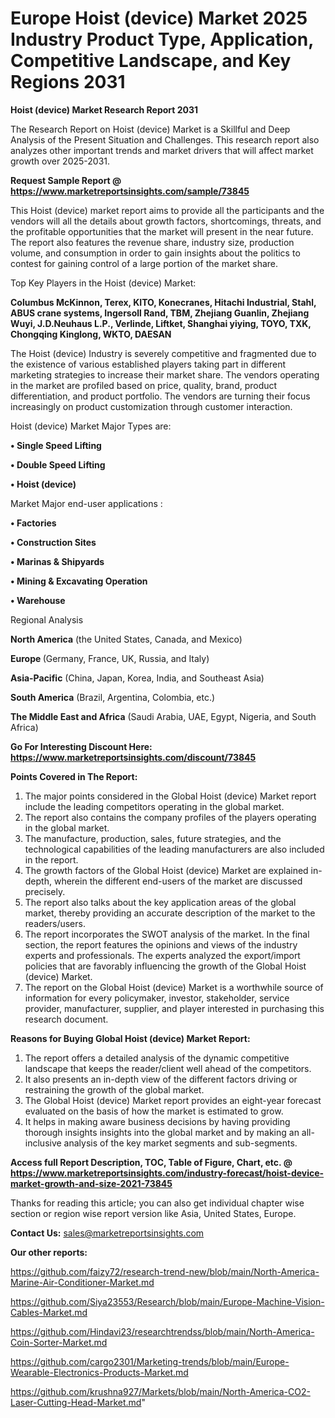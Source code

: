  # Europe Hoist (device) Market 2025 Industry Product Type, Application, Competitive Landscape, and Key Regions 2031

<strong>Hoist (device) Market Research Report 2031</strong>

The Research Report on Hoist (device) Market is a Skillful and Deep Analysis of the Present Situation and Challenges. This research report also analyzes other important trends and market drivers that will affect market growth over 2025-2031.

<strong>Request Sample Report @ <a href=https://www.marketreportsinsights.com/sample/73845>https://www.marketreportsinsights.com/sample/73845</a></strong>

This Hoist (device) market report aims to provide all the participants and the vendors will all the details about growth factors, shortcomings, threats, and the profitable opportunities that the market will present in the near future. The report also features the revenue share, industry size, production volume, and consumption in order to gain insights about the politics to contest for gaining control of a large portion of the market share.

Top Key Players in the Hoist (device) Market:

<strong>Columbus McKinnon, Terex, KITO, Konecranes, Hitachi Industrial, Stahl, ABUS crane systems, Ingersoll Rand, TBM, Zhejiang Guanlin, Zhejiang Wuyi, J.D.Neuhaus L.P., Verlinde, Liftket, Shanghai yiying, TOYO, TXK, Chongqing Kinglong, WKTO, DAESAN</strong>

The Hoist (device) Industry is severely competitive and fragmented due to the existence of various established players taking part in different marketing strategies to increase their market share. The vendors operating in the market are profiled based on price, quality, brand, product differentiation, and product portfolio. The vendors are turning their focus increasingly on product customization through customer interaction.

Hoist (device) Market Major Types are:

<strong>• Single Speed Lifting

• Double Speed Lifting

• Hoist (device)</strong>

Market Major end-user applications :

<strong>• Factories

• Construction Sites

• Marinas & Shipyards

• Mining & Excavating Operation

• Warehouse</strong>

Regional Analysis

</u><strong><b>North America</b></strong> (the United States, Canada, and Mexico)

<strong><b>Europe </b></strong>(Germany, France, UK, Russia, and Italy)

<strong><b>Asia-Pacific</b></strong> (China, Japan, Korea, India, and Southeast Asia)

<strong><b>South America</b></strong> (Brazil, Argentina, Colombia, etc.)

<strong><b>The Middle East and Africa</b></strong> (Saudi Arabia, UAE, Egypt, Nigeria, and South Africa)

<strong>Go For Interesting Discount Here: <a href=https://www.marketreportsinsights.com/discount/73845>https://www.marketreportsinsights.com/discount/73845</a></strong>

<strong>Points Covered in The Report:</strong>
<ol>
  <li>The major points considered in the Global Hoist (device) Market report include the leading competitors operating in the global market.</li>
  <li>The report also contains the company profiles of the players operating in the global market.</li>
  <li>The manufacture, production, sales, future strategies, and the technological capabilities of the leading manufacturers are also included in the report.</li>
  <li>The growth factors of the Global Hoist (device) Market are explained in-depth, wherein the different end-users of the market are discussed precisely.</li>
  <li>The report also talks about the key application areas of the global market, thereby providing an accurate description of the market to the readers/users.</li>
  <li>The report incorporates the SWOT analysis of the market. In the final section, the report features the opinions and views of the industry experts and professionals. The experts analyzed the export/import policies that are favorably influencing the growth of the Global Hoist (device) Market.</li>
  <li>The report on the Global Hoist (device) Market is a worthwhile source of information for every policymaker, investor, stakeholder, service provider, manufacturer, supplier, and player interested in purchasing this research document.</li>
</ol>
<strong>Reasons for Buying Global Hoist (device) Market Report:</strong>

<ol>
  <li>The report offers a detailed analysis of the dynamic competitive landscape that keeps the reader/client well ahead of the competitors.</li>
  <li>It also presents an in-depth view of the different factors driving or restraining the growth of the global market.</li>
  <li>The Global Hoist (device) Market report provides an eight-year forecast evaluated on the basis of how the market is estimated to grow.</li>
  <li>It helps in making aware business decisions by having providing thorough insights insights into the global market and by making an all-inclusive analysis of the key market segments and sub-segments.</li>
</ol>
<strong>Access full Report Description, TOC, Table of Figure, Chart, etc. @ <a href=https://www.marketreportsinsights.com/industry-forecast/hoist-device-market-growth-and-size-2021-73845>https://www.marketreportsinsights.com/industry-forecast/hoist-device-market-growth-and-size-2021-73845</a></strong>


Thanks for reading this article; you can also get individual chapter wise section or region wise report version like Asia, United States, Europe.

<strong>Contact Us:</strong>
sales@marketreportsinsights.com

<strong>Our other reports:</strong>

<a href=https://github.com/faizy72/research-trend-new/blob/main/North-America-Marine-Air-Conditioner-Market.md>https://github.com/faizy72/research-trend-new/blob/main/North-America-Marine-Air-Conditioner-Market.md</a>

<a href=https://github.com/Siya23553/Research/blob/main/Europe-Machine-Vision-Cables-Market.md>https://github.com/Siya23553/Research/blob/main/Europe-Machine-Vision-Cables-Market.md</a>

<a href=https://github.com/Hindavi23/researchtrendss/blob/main/North-America-Coin-Sorter-Market.md>https://github.com/Hindavi23/researchtrendss/blob/main/North-America-Coin-Sorter-Market.md</a>

<a href=https://github.com/cargo2301/Marketing-trends/blob/main/Europe-Wearable-Electronics-Products-Market.md>https://github.com/cargo2301/Marketing-trends/blob/main/Europe-Wearable-Electronics-Products-Market.md</a>

<a href=https://github.com/krushna927/Markets/blob/main/North-America-CO2-Laser-Cutting-Head-Market.md>https://github.com/krushna927/Markets/blob/main/North-America-CO2-Laser-Cutting-Head-Market.md</a>"
